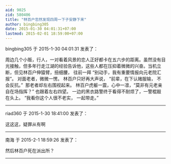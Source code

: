 ```yaml
---
aid: 9025
zid: 580406
title: "林百户忽然发现四周一下子安静下来"
author: bingbing305
date: 2015-01-30 04:01:31+07:00
lastmod: 2015-02-01 18:59:00+07:00
---
```


bingbing305 于 2015-1-30 04:01:31 发表了：

周边几个小贩，行人，一对看着风景的恋人正好都卡在五六步的距离。虽然没有目光接触，但多年行走江湖的经验告诉他，这些人都在压抑着微微的兴奋。当机立断，但见林百户伸猿臂，扭细腰， 往前一拜 “别动手，我有重要情报向元老院汇报”。 对面老者，微微一愣。 林百户只好再大声说， “前辈，在下认赌服输， 不会反抗。”&nbsp;&nbsp;那老者却左右围视起来。 林百户虎躯一震，心中一凛，“莫非有元老亲自在场指挥？” 也跟着左右四望。 一边的黑衣路警终于看得不耐烦了，一警棍敲在头上。 “我看你这个人很不老实， 一起带走。”

---

riad360 于 2015-1-30 18:41:00 发表了：

这这这，疑罪从有啊

---

南海 于 2015-2-1 18:59:26 发表了：

然后林百户死在派出所？

---
